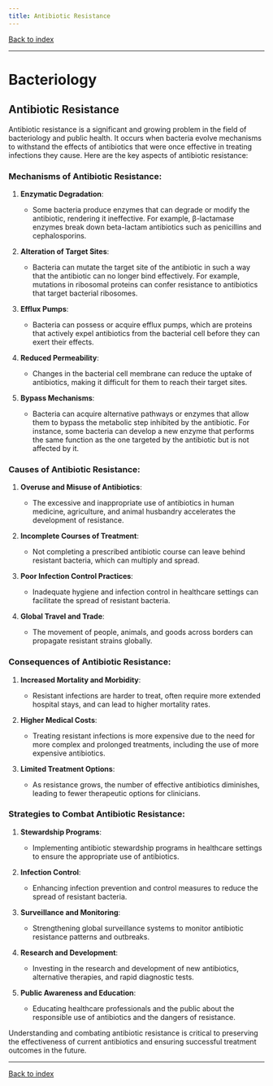 ```yaml
---
title: Antibiotic Resistance
---
```


[Back to index](index.html)

---
# Bacteriology
## Antibiotic Resistance

Antibiotic resistance is a significant and growing problem in the field of bacteriology and public health. It occurs when bacteria evolve mechanisms to withstand the effects of antibiotics that were once effective in treating infections they cause. Here are the key aspects of antibiotic resistance:

### Mechanisms of Antibiotic Resistance:
1. **Enzymatic Degradation**:
   - Some bacteria produce enzymes that can degrade or modify the antibiotic, rendering it ineffective. For example, β-lactamase enzymes break down beta-lactam antibiotics such as penicillins and cephalosporins.

2. **Alteration of Target Sites**:
   - Bacteria can mutate the target site of the antibiotic in such a way that the antibiotic can no longer bind effectively. For example, mutations in ribosomal proteins can confer resistance to antibiotics that target bacterial ribosomes.

3. **Efflux Pumps**:
   - Bacteria can possess or acquire efflux pumps, which are proteins that actively expel antibiotics from the bacterial cell before they can exert their effects.

4. **Reduced Permeability**:
   - Changes in the bacterial cell membrane can reduce the uptake of antibiotics, making it difficult for them to reach their target sites.

5. **Bypass Mechanisms**:
   - Bacteria can acquire alternative pathways or enzymes that allow them to bypass the metabolic step inhibited by the antibiotic. For instance, some bacteria can develop a new enzyme that performs the same function as the one targeted by the antibiotic but is not affected by it.

### Causes of Antibiotic Resistance:
1. **Overuse and Misuse of Antibiotics**:
   - The excessive and inappropriate use of antibiotics in human medicine, agriculture, and animal husbandry accelerates the development of resistance.

2. **Incomplete Courses of Treatment**:
   - Not completing a prescribed antibiotic course can leave behind resistant bacteria, which can multiply and spread.

3. **Poor Infection Control Practices**:
   - Inadequate hygiene and infection control in healthcare settings can facilitate the spread of resistant bacteria.

4. **Global Travel and Trade**:
   - The movement of people, animals, and goods across borders can propagate resistant strains globally.

### Consequences of Antibiotic Resistance:
1. **Increased Mortality and Morbidity**:
   - Resistant infections are harder to treat, often require more extended hospital stays, and can lead to higher mortality rates.

2. **Higher Medical Costs**:
   - Treating resistant infections is more expensive due to the need for more complex and prolonged treatments, including the use of more expensive antibiotics.

3. **Limited Treatment Options**:
   - As resistance grows, the number of effective antibiotics diminishes, leading to fewer therapeutic options for clinicians.

### Strategies to Combat Antibiotic Resistance:
1. **Stewardship Programs**:
   - Implementing antibiotic stewardship programs in healthcare settings to ensure the appropriate use of antibiotics.

2. **Infection Control**:
   - Enhancing infection prevention and control measures to reduce the spread of resistant bacteria.

3. **Surveillance and Monitoring**:
   - Strengthening global surveillance systems to monitor antibiotic resistance patterns and outbreaks.

4. **Research and Development**:
   - Investing in the research and development of new antibiotics, alternative therapies, and rapid diagnostic tests.

5. **Public Awareness and Education**:
   - Educating healthcare professionals and the public about the responsible use of antibiotics and the dangers of resistance.

Understanding and combating antibiotic resistance is critical to preserving the effectiveness of current antibiotics and ensuring successful treatment outcomes in the future.

---
[Back to index](index.html)
